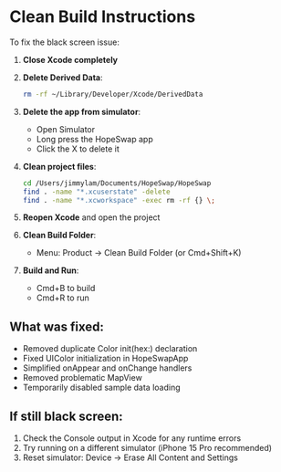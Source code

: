 # Clean Build Instructions

To fix the black screen issue:

1. **Close Xcode completely**

2. **Delete Derived Data**:
   ```bash
   rm -rf ~/Library/Developer/Xcode/DerivedData
   ```

3. **Delete the app from simulator**:
   - Open Simulator
   - Long press the HopeSwap app
   - Click the X to delete it

4. **Clean project files**:
   ```bash
   cd /Users/jimmylam/Documents/HopeSwap/HopeSwap
   find . -name "*.xcuserstate" -delete
   find . -name "*.xcworkspace" -exec rm -rf {} \;
   ```

5. **Reopen Xcode** and open the project

6. **Clean Build Folder**:
   - Menu: Product → Clean Build Folder (or Cmd+Shift+K)

7. **Build and Run**:
   - Cmd+B to build
   - Cmd+R to run

## What was fixed:
- Removed duplicate Color init(hex:) declaration
- Fixed UIColor initialization in HopeSwapApp
- Simplified onAppear and onChange handlers
- Removed problematic MapView
- Temporarily disabled sample data loading

## If still black screen:
1. Check the Console output in Xcode for any runtime errors
2. Try running on a different simulator (iPhone 15 Pro recommended)
3. Reset simulator: Device → Erase All Content and Settings